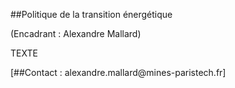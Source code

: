 ##Politique de la transition énergétique

(Encadrant : Alexandre Mallard)

TEXTE

[##Contact : alexandre.mallard\@mines-paristech.fr]
